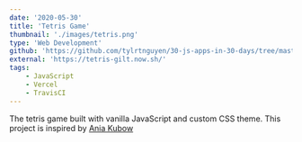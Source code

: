 ```yaml
---
date: '2020-05-30'
title: 'Tetris Game'
thumbnail: './images/tetris.png'
type: 'Web Development'
github: 'https://github.com/tylrtnguyen/30-js-apps-in-30-days/tree/master/tetris'
external: 'https://tetris-gilt.now.sh/'
tags:
    - JavaScript
    - Vercel
    - TravisCI
---
```


The tetris game built with vanilla JavaScript and custom CSS theme. This project is inspired by [Ania Kubow](https://github.com/kubowania)